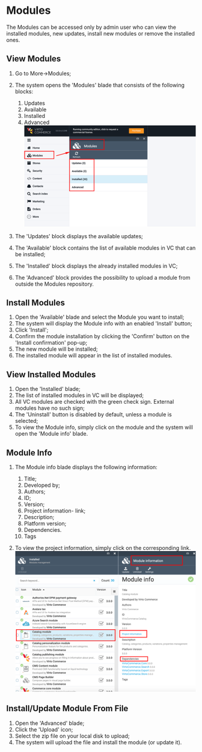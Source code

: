 # Modules

The Modules can be accessed only by admin user who can view the installed modules, new updates, install new modules or remove the installed ones.

## View Modules

1. Go to More->Modules;
1. The system opens the 'Modules' blade that consists of the following blocks:

     1. Updates
     1. Available
     1. Installed
     1. Advanced
![Modules](../media/screen-modules.png)  
1. The 'Updates' block displays the available updates;
1. The 'Available' block contains the list of available modules in VC that can be installed;
1. The 'Installed' block displays the already installed modules in VC;
1. The 'Advanced' block provides the possibility to upload a module from outside the Modules repository.

## Install Modules

1. Open the 'Available' blade and select the Module you want to install;
1. The system will display the Module info with an enabled 'Install' button;
1. Click 'Install'; 
1. Confirm the module installation by clicking the 'Confirm' button on the 'Install confirmation' pop-up;
1. The new module will be installed;
1. The installed module will appear in the list of installed modules.

## View Installed Modules

1. Open the 'Installed' blade;
1. The list of installed modules in VC will be displayed;
1. All VC modules are checked with the green check sign. External modules have no such sign;
1. The 'Uninstall' button is disabled by default, unless a module is selected;
1. To view the Module info, simply click on the module and the system will open the 'Module info' blade.

## Module Info

1. The Module info blade displays the following information:

    1. Title;
    1. Developed by;
    1. Authors;
    1. ID;
    1. Version;
    1. Project information- link;
    1. Description;
    1. Platform version;
    1. Dependencies.
    1. Tags
1. To view the project information, simply click on the corresponding link.
![Module info](../media/screen-module-info.png)

## Install/Update Module From File

1. Open the 'Advanced' blade;
1. Click the 'Upload' icon;
1. Select the zip file on your local disk to upload;
1. The system will upload the file and install the module (or update it).
